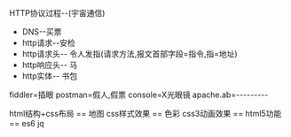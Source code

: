 HTTP协议过程--(宇宙通信)  
* DNS--买票
* http请求--安检
* http请求头-- 令人发指(请求方法,报文首部字段=指令,指=地址)
* http响应头-- 马
* http实体-- 书包

fiddler=插眼
postman=假人,假票
console=X光眼镜
apache.ab=---------


html结构+css布局  == 地图
css样式效果  == 色彩
css3动画效果 ==
html5功能 ==
es6
jq
